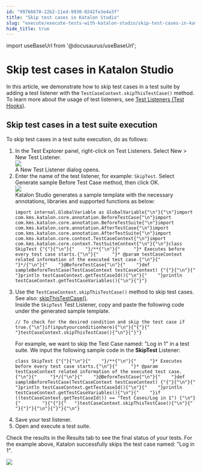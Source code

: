 ```yaml
---
id: "99766670-22b2-11ed-9930-0242fe3e4a3f"
title: "Skip test cases in Katalon Studio"
slug: "execute/execute-tests-with-katalon-studio/skip-test-cases-in-katalon-studio"
hide_title: true
---
```

import useBaseUrl from '@docusaurus/useBaseUrl';


# <a id="id" class="anchor_top_offset"/><a id="ariaid-title1" class="anchor_top_offset"/>Skip test cases in Katalon Studio

<p xmlns="http://www.w3.org/1999/xhtml" className="p">In this article, we demonstrate how to skip test cases in a test suite by adding a test listener with the <code className="ph codeph">TestCaseContext.skipThisTestCase()</code> method. To learn more about the usage of test listeners, see <a className="xref" href="/create-tests/create-test-cases/test-fixtures-and-test-listeners-test-hooks-in-katalon-studio#concept-7786">Test Listeners (Test Hooks)</a>.</p> 

## <a id="task-2819" class="anchor_top_offset"/>Skip test cases in a test suite execution

<section xmlns="http://www.w3.org/1999/xhtml" className="section context">To skip test cases in a test suite execution, do as follows:</section> 
<ol xmlns="http://www.w3.org/1999/xhtml" className="ol steps"><li className="li step stepexpand"><span className="ph cmd">In the <span className="ph uicontrol">Test Explorer</span> panel, right-click on       <span className="ph uicontrol">Test Listeners</span>. Select <span className="ph uicontrol">New</span> &gt; <span className="ph uicontrol">New Test         Listener</span>.</span><div className="itemgroup info"><img className="image" width={500} src={useBaseUrl("/be46a740-64ab-11ed-a602-0242cfbc79b5.png")} /></div><div className="itemgroup stepresult">A  <span className="ph uicontrol">New Test Listener</span> dialog opens. </div></li><li className="li step stepexpand"><span className="ph cmd">Enter the name of the test listener, for example:  <code className="ph codeph">SkipTest</code>. Select  <span className="ph uicontrol">Generate sample Before Test Case method</span>, then click <span className="ph uicontrol">OK</span>.</span><div className="itemgroup info"><img className="image" width={400} src={useBaseUrl("/be351b10-64ab-11ed-a602-0242cfbc79b5.png")} /></div><div className="itemgroup stepresult">Katalon Studio generates a sample template with the necessary       annotations, libraries and supported functions as below:<pre className="pre codeblock"><code>import internal.GlobalVariable as GlobalVariable{"\n"}{"\n"}import com.kms.katalon.core.annotation.BeforeTestCase{"\n"}import com.kms.katalon.core.annotation.BeforeTestSuite{"\n"}import com.kms.katalon.core.annotation.AfterTestCase{"\n"}import com.kms.katalon.core.annotation.AfterTestSuite{"\n"}import com.kms.katalon.core.context.TestCaseContext{"\n"}import com.kms.katalon.core.context.TestSuiteContext{"\n"}{"\n"}class SkipTest {"{"}{"\n"}{"    "}/**{"\n"}{"     "}* Executes before every test case starts.{"\n"}{"     "}* @param testCaseContext related information of the executed test case.{"\n"}{"     "}*/{"\n"}{"    "}@BeforeTestCase{"\n"}{"    "}def sampleBeforeTestCase(TestCaseContext testCaseContext) {"{"}{"\n"}{"    "}println testCaseContext.getTestCaseId(){"\n"}{"    "}println testCaseContext.getTestCaseVariables(){"\n"}{"}"}</code></pre></div></li><li className="li step stepexpand"><span className="ph cmd">Use the <code className="ph codeph">TestCaseContext.skipThisTestCase()</code> method to skip test cases. See also: <a className="xref j-external-link" href="https://api-docs.katalon.com/com/kms/katalon/core/context/TestCaseContext.html#skipThisTestCase()" target="_blank">skipThisTestCase()</a>.</span><div className="itemgroup info">Inside the <code className="ph codeph">SkipTest</code> Test Listener, copy and paste       the following code under the generated sample template.</div><div className="itemgroup info"><pre className="pre codeblock"><code>// To check for the desired condition and skip the test case if true.{"\n"}if(inputyourconditionhere){"\n"}{"{"}{"   "}testCaseContext.skipThisTestCase(){"\n"}{"}"}</code></pre><div className="p">For example, we want to skip the Test Case named: "Log in 1"         in a test suite. We input the following sample code in the         <strong className="ph b">SkipTest</strong> Listener:<pre className="pre codeblock"><code>class SkipTest {"{"}{"\n"}{"    "}/**{"\n"}{"     "}* Executes before every test case starts.{"\n"}{"     "}* @param testCaseContext related information of the executed test case.{"\n"}{"     "}*/{"\n"}{"    "}@BeforeTestCase{"\n"}{"    "}def sampleBeforeTestCase(TestCaseContext testCaseContext) {"{"}{"\n"}{"    "}println testCaseContext.getTestCaseId(){"\n"}{"    "}println testCaseContext.getTestCaseVariables(){"\n"}{"    "}if ((testCaseContext.getTestCaseId()) == "Test Cases/Log in 1") {"\n"}{"        "}{"{"}{"   "}testCaseContext.skipThisTestCase(){"\n"}{"        "}{"}"}{"\n"}{"}"}{"\n"}</code></pre></div></div></li><li className="li step stepexpand"><span className="ph cmd">Save your test listener.</span></li><li className="li step stepexpand"><span className="ph cmd">Open and execute a test suite.</span></li></ol> 
<section xmlns="http://www.w3.org/1999/xhtml" className="section result">Check the results in the <span className="ph uicontrol">Results</span> tab to see the final status of your   tests. For the example above, Katalon   successfully skips the test case named: "Log in 1".<p className="p">     <img className="image" src={useBaseUrl("/be1c14d0-64ab-11ed-a602-0242cfbc79b5.png")} /></p></section> 
